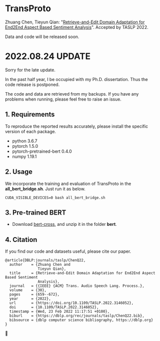 # TransProto
Zhuang Chen, Tieyun Qian: "[Retrieve-and-Edit Domain Adaptation for End2End Aspect Based Sentiment Analysis](https://ieeexplore.ieee.org/abstract/document/9693267)". Accepted by TASLP 2022.

Data and code will be released soon.

# 2022.08.24 UPDATE

Sorry for the late update.

In the past half year, I be occupied with my Ph.D. dissertation. Thus the code release is postponed.

The code and data are retrieved from my backups. If you have any problems when running, please feel free to raise an issue.



## 1. Requirements
 To reproduce the reported results accurately, please install the specific version of each package.

* python 3.6.7
* pytorch 1.5.0
* pytorch-pretrained-bert 0.4.0
* numpy 1.19.1

## 2. Usage
 We incorporate the training and evaluation of TransProto in the **all_bert_bridge.sh**. Just run it as below.

```
CUDA_VISIBLE_DEVICES=0 bash all_bert_bridge.sh
```


## 3. Pre-trained BERT
* Download [bert-cross](https://drive.google.com/file/d/1M9XJctC4aYcAs7jlBgpXMqRoQtqOVhUR/view?usp=sharing), and unzip it in the folder **bert**.


## 4. Citation
If you find our code and datasets useful, please cite our paper.

  
```
@article{DBLP:journals/taslp/ChenQ22,
  author    = {Zhuang Chen and
               Tieyun Qian},
  title     = {Retrieve-and-Edit Domain Adaptation for End2End Aspect Based Sentiment
               Analysis},
  journal   = {{IEEE} {ACM} Trans. Audio Speech Lang. Process.},
  volume    = {30},
  pages     = {659--672},
  year      = {2022},
  url       = {https://doi.org/10.1109/TASLP.2022.3146052},
  doi       = {10.1109/TASLP.2022.3146052},
  timestamp = {Wed, 23 Feb 2022 11:17:51 +0100},
  biburl    = {https://dblp.org/rec/journals/taslp/ChenQ22.bib},
  bibsource = {dblp computer science bibliography, https://dblp.org}
}
```

:checkered_flag: 
